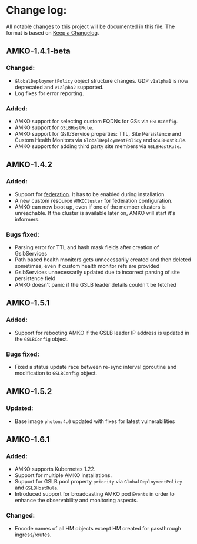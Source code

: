 # Change log:

All notable changes to this project will be documented in this file. The format is based on [Keep a Changelog](https://keepachangelog.com/en/1.0.0/).
 

## AMKO-1.4.1-beta

### Changed:
  - `GlobalDeploymentPolicy` object structure changes. GDP `v1alpha1` is now deprecated and `v1alpha2` supported.
  - Log fixes for error reporting.

### Added:
  - AMKO support for selecting custom FQDNs for GSs via `GSLBConfig`.
  - AMKO support for `GSLBHostRule`.
  - AMKO support for GslbService properties: TTL, Site Persistence and Custom Health Monitors via `GlobalDeploymentPolicy` and `GSLBHostRule`.
  - AMKO support for adding third party site members via `GSLBHostRule`.

## AMKO-1.4.2

### Added:
  - Support for [federation](docs/AMKO/federation.md). It has to be enabled during installation.
  - A new custom resource `AMKOCluster` for federation configuration.
  - AMKO can now boot up, even if one of the member clusters is unreachable. If the cluster is available later on, AMKO will start it's informers.

### Bugs fixed:
  - Parsing error for TTL and hash mask fields after creation of GslbServices
  - Path based health monitors gets unnecessarily created and then deleted sometimes, even if custom health monitor refs are provided
  - GslbServices unnecessarily updated due to incorrect parsing of site persistence field
  - AMKO doesn't panic if the GSLB leader details couldn't be fetched

## AMKO-1.5.1

### Added:
  - Support for rebooting AMKO if the GSLB leader IP address is updated in the `GSLBConfig` object.

### Bugs fixed:
  - Fixed a status update race between re-sync interval goroutine and modification to `GSLBConfig` object.

## AMKO-1.5.2

### Updated:
  - Base image `photon:4.0` updated with fixes for latest vulnerabilities

## AMKO-1.6.1

### Added:
  - AMKO supports Kubernetes 1.22.
  - Support for multiple AMKO installations.
  - Support for GSLB pool property `priority` via `GlobalDeploymentPolicy` and `GSLBHostRule`.
  - Introduced support for broadcasting AMKO pod `Events` in order to enhance the observability and monitoring aspects.

### Changed:
 - Encode names of all HM objects except HM created for passthrough ingress/routes.
